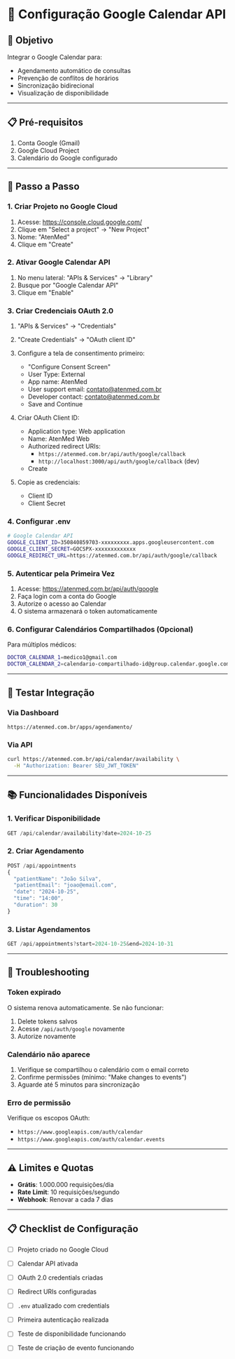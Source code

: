 # 📅 Configuração Google Calendar API

## 🎯 Objetivo

Integrar o Google Calendar para:
- Agendamento automático de consultas
- Prevenção de conflitos de horários
- Sincronização bidirecional
- Visualização de disponibilidade

---

## 📋 Pré-requisitos

1. Conta Google (Gmail)
2. Google Cloud Project
3. Calendário do Google configurado

---

## 🚀 Passo a Passo

### 1. Criar Projeto no Google Cloud

1. Acesse: https://console.cloud.google.com/
2. Clique em "Select a project" → "New Project"
3. Nome: "AtenMed"
4. Clique em "Create"

### 2. Ativar Google Calendar API

1. No menu lateral: "APIs & Services" → "Library"
2. Busque por "Google Calendar API"
3. Clique em "Enable"

### 3. Criar Credenciais OAuth 2.0

1. "APIs & Services" → "Credentials"
2. "Create Credentials" → "OAuth client ID"
3. Configure a tela de consentimento primeiro:
   - "Configure Consent Screen"
   - User Type: External
   - App name: AtenMed
   - User support email: contato@atenmed.com.br
   - Developer contact: contato@atenmed.com.br
   - Save and Continue

4. Criar OAuth Client ID:
   - Application type: Web application
   - Name: AtenMed Web
   - Authorized redirect URIs:
     - `https://atenmed.com.br/api/auth/google/callback`
     - `http://localhost:3000/api/auth/google/callback` (dev)
   - Create

5. Copie as credenciais:
   - Client ID
   - Client Secret

### 4. Configurar .env

```bash
# Google Calendar API
GOOGLE_CLIENT_ID=350840859703-xxxxxxxxx.apps.googleusercontent.com
GOOGLE_CLIENT_SECRET=GOCSPX-xxxxxxxxxxxxx
GOOGLE_REDIRECT_URL=https://atenmed.com.br/api/auth/google/callback
```

### 5. Autenticar pela Primeira Vez

1. Acesse: https://atenmed.com.br/api/auth/google
2. Faça login com a conta do Google
3. Autorize o acesso ao Calendar
4. O sistema armazenará o token automaticamente

### 6. Configurar Calendários Compartilhados (Opcional)

Para múltiplos médicos:

```bash
DOCTOR_CALENDAR_1=medico1@gmail.com
DOCTOR_CALENDAR_2=calendario-compartilhado-id@group.calendar.google.com
```

---

## 🧪 Testar Integração

### Via Dashboard
```
https://atenmed.com.br/apps/agendamento/
```

### Via API
```bash
curl https://atenmed.com.br/api/calendar/availability \
  -H "Authorization: Bearer SEU_JWT_TOKEN"
```

---

## 📚 Funcionalidades Disponíveis

### 1. Verificar Disponibilidade
```javascript
GET /api/calendar/availability?date=2024-10-25
```

### 2. Criar Agendamento
```javascript
POST /api/appointments
{
  "patientName": "João Silva",
  "patientEmail": "joao@email.com",
  "date": "2024-10-25",
  "time": "14:00",
  "duration": 30
}
```

### 3. Listar Agendamentos
```javascript
GET /api/appointments?start=2024-10-25&end=2024-10-31
```

---

## 🔧 Troubleshooting

### Token expirado
O sistema renova automaticamente. Se não funcionar:
1. Delete tokens salvos
2. Acesse `/api/auth/google` novamente
3. Autorize novamente

### Calendário não aparece
1. Verifique se compartilhou o calendário com o email correto
2. Confirme permissões (mínimo: "Make changes to events")
3. Aguarde até 5 minutos para sincronização

### Erro de permissão
Verifique os escopos OAuth:
- `https://www.googleapis.com/auth/calendar`
- `https://www.googleapis.com/auth/calendar.events`

---

## ⚠️ Limites e Quotas

- **Grátis**: 1.000.000 requisições/dia
- **Rate Limit**: 10 requisições/segundo
- **Webhook**: Renovar a cada 7 dias

---

## 📋 Checklist de Configuração

- [ ] Projeto criado no Google Cloud
- [ ] Calendar API ativada
- [ ] OAuth 2.0 credentials criadas
- [ ] Redirect URIs configuradas
- [ ] `.env` atualizado com credentials
- [ ] Primeira autenticação realizada
- [ ] Teste de disponibilidade funcionando
- [ ] Teste de criação de evento funcionando

